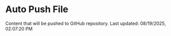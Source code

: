 # Auto Push File

Content that will be pushed to GitHub repository.
Last updated: 08/19/2025, 02:07:20 PM